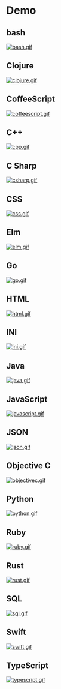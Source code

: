 # Demo

## bash

[![bash.gif](https://raw.githubusercontent.com/wasi-master/showfile/main/demos/gifs/bash.gif)](https://github.com/wasi-master/showfile/blob/main/demos/files/demo.bash)

## Clojure

[![clojure.gif](https://raw.githubusercontent.com/wasi-master/showfile/main/demos/gifs/clojure.gif)](https://github.com/wasi-master/showfile/blob/main/demos/files/demo.clj)

## CoffeeScript

[![coffeescript.gif](https://raw.githubusercontent.com/wasi-master/showfile/main/demos/gifs/cofeescript.gif)](https://github.com/wasi-master/showfile/blob/main/demos/files/demo.coffee)

## C++

[![cpp.gif](https://raw.githubusercontent.com/wasi-master/showfile/main/demos/gifs/cpp.gif)](https://github.com/wasi-master/showfile/blob/main/demos/files/demo.cpp)

## C Sharp

[![csharp.gif](https://raw.githubusercontent.com/wasi-master/showfile/main/demos/gifs/csharp.gif)](https://github.com/wasi-master/showfile/blob/main/demos/files/demo.cs)

## CSS

[![css.gif](https://raw.githubusercontent.com/wasi-master/showfile/main/demos/gifs/css.gif)](https://github.com/wasi-master/showfile/blob/main/demos/files/demo.css)

## Elm

[![elm.gif](https://raw.githubusercontent.com/wasi-master/showfile/main/demos/gifs/elm.gif)](https://github.com/wasi-master/showfile/blob/main/demos/files/demo.elm)

## Go

[![go.gif](https://raw.githubusercontent.com/wasi-master/showfile/main/demos/gifs/go.gif)](https://github.com/wasi-master/showfile/blob/main/demos/files/demo.go)

## HTML

[![html.gif](https://raw.githubusercontent.com/wasi-master/showfile/main/demos/gifs/html.gif)](https://github.com/wasi-master/showfile/blob/main/demos/files/demo.html)

## INI

[![ini.gif](https://raw.githubusercontent.com/wasi-master/showfile/main/demos/gifs/ini.gif)](https://github.com/wasi-master/showfile/blob/main/demos/files/demo.ini)

## Java

[![java.gif](https://raw.githubusercontent.com/wasi-master/showfile/main/demos/gifs/java.gif)](https://github.com/wasi-master/showfile/blob/main/demos/files/demo.java)

## JavaScript

[![javascript.gif](https://raw.githubusercontent.com/wasi-master/showfile/main/demos/gifs/javascript.gif)](https://github.com/wasi-master/showfile/blob/main/demos/files/demo.js)

## JSON

[![json.gif](https://raw.githubusercontent.com/wasi-master/showfile/main/demos/gifs/json.gif)](https://github.com/wasi-master/showfile/blob/main/demos/files/demo.json)

## Objective C

[![objectivec.gif](https://raw.githubusercontent.com/wasi-master/showfile/main/demos/gifs/objectivec.gif)](https://github.com/wasi-master/showfile/blob/main/demos/files/demo.m)

## Python

[![python.gif](https://raw.githubusercontent.com/wasi-master/showfile/main/demos/gifs/python.gif)](https://github.com/wasi-master/showfile/blob/main/demos/files/demo.py)

## Ruby

[![ruby.gif](https://raw.githubusercontent.com/wasi-master/showfile/main/demos/gifs/ruby.gif)](https://github.com/wasi-master/showfile/blob/main/demos/files/demo.rb)

## Rust

[![rust.gif](https://raw.githubusercontent.com/wasi-master/showfile/main/demos/gifs/rust.gif)](https://github.com/wasi-master/showfile/blob/main/demos/files/demo.rs)

## SQL

[![sql.gif](https://raw.githubusercontent.com/wasi-master/showfile/main/demos/gifs/sql.gif)](https://github.com/wasi-master/showfile/blob/main/demos/files/demo.sql)

## Swift

[![swift.gif](https://raw.githubusercontent.com/wasi-master/showfile/main/demos/gifs/swift.gif)](https://github.com/wasi-master/showfile/blob/main/demos/files/demo.swift)

## TypeScript

[![typescript.gif](https://raw.githubusercontent.com/wasi-master/showfile/main/demos/gifs/typescript.gif)](https://github.com/wasi-master/showfile/blob/main/demos/files/demo.ts)

